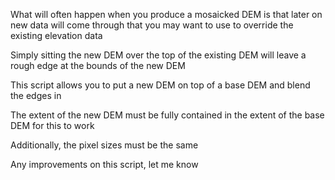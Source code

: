 What will often happen when you produce a mosaicked DEM is that later on new data will come through that you may want to use to override the existing elevation data

Simply sitting the new DEM over the top of the existing DEM will leave a rough edge at the bounds of the new DEM

This script allows you to put a new DEM on top of a base DEM and blend the edges in

The extent of the new DEM must be fully contained in the extent of the base DEM for this to work

Additionally, the pixel sizes must be the same

Any improvements on this script, let me know
